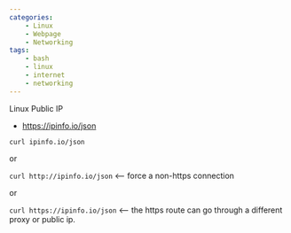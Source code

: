 ```yaml
---
categories:
    - Linux
    - Webpage
    - Networking
tags:
    - bash
    - linux
    - internet
    - networking
---
```


Linux Public IP

* <https://ipinfo.io/json>

`curl ipinfo.io/json`

or

`curl http://ipinfo.io/json` <-- force a non-https connection

or

`curl https://ipinfo.io/json` <-- the https route can go through a different proxy or public ip.
